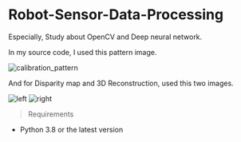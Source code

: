 # Robot-Sensor-Data-Processing

Especially, Study about OpenCV and Deep neural network.

In my source code, I used this pattern image.

![calibration_pattern](https://user-images.githubusercontent.com/77718867/126030220-ec4aa57a-d5d1-4cca-a673-2dd5b6eeb4a8.png)

And for Disparity map and 3D Reconstruction, used this two images.

![left](https://user-images.githubusercontent.com/77718867/126030241-b968090d-1bc1-4d6d-88df-f699a5cffac9.png)
![right](https://user-images.githubusercontent.com/77718867/126030265-4cdc6cfd-3458-414a-8cf6-968018f8b5a8.png)

> Requirements

- Python 3.8 or the latest version
